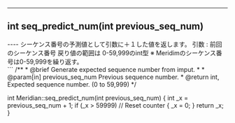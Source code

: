 ----  
<h2><b>int seq_predict_num(int previous_seq_num)</b></h2>
----  
シーケンス番号の予測値として引数に＋１した値を返します。   
引数 : 前回のシーケンス番号  
戻り値の範囲は 0-59,999のint型  
※ Meridimのシーケンス番号は0-59,999を繰り返す。  
  
<br>  
```  
/**
 * @brief Generate expected sequence number from imput.
 *
 * @param[in] previous_seq_num Previous sequence number.
 * @return int, Expected sequence number. (0 to 59,999)
 */
  
int Meridian::seq_predict_num(int previous_seq_num)
{
    int _x = previous_seq_num + 1;
    if (_x > 59999) // Reset counter
    {
        _x = 0;
    }
    return _x;
}
```